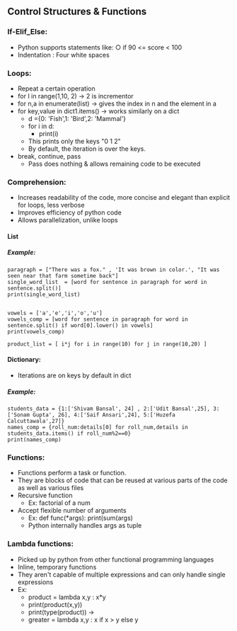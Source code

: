 ## Control Structures & Functions

### If-Elif_Else:
- Python supports statements like:
	○ if 90 <= score < 100
- Indentation : Four white spaces

### Loops:
- Repeat a certain operation 
- for I in range(1,10, 2) -> 2 is incrementor
- for n,a in enumerate(list) -> gives the index in n and the element in a
- for key,value in dict1.items() -> works similarly on a dict
	- d ={0: 'Fish',1: 'Bird',2: 'Mammal'}
	- for i in d:
		- print(i)
	- This prints only the keys "0 1 2"
	- By default, the iteration is over the keys.
- break, continue, pass
	- Pass does nothing & allows remaining code to be executed

### Comprehension:
- Increases readability of the code, more concise and elegant than explicit for loops, less verbose
- Improves efficiency of python code
- Allows parallelization, unlike loops

#### List
##### Example:
	paragraph = ["There was a fox." , 'It was brown in color.', "It was seen near that farm sometime back"]
	single_word_list  = [word for sentence in paragraph for word in sentence.split()]
	print(single_word_list)


	vowels = ['a','e','i','o','u']
	vowels_comp = [word for sentence in paragraph for word in sentence.split() if word[0].lower() in vowels]
	print(vowels_comp)

	product_list = [ i*j for i in range(10) for j in range(10,20) ]
		

#### Dictionary:
- Iterations are on keys by default in dict
##### Example:

	students_data = {1:['Shivam Bansal', 24] , 2:['Udit Bansal',25], 3:['Sonam Gupta', 26], 4:['Saif Ansari',24], 5:['Huzefa Calcuttawala',27]}
	names_comp = {roll_num:details[0] for roll_num,details in students_data.items() if roll_num%2==0}
	print(names_comp)
	
	
### Functions:
- Functions perform a task or function.
- They are blocks of code that can be reused at various parts of the code as well as various files
- Recursive function 
	- Ex: factorial of a num
- Accept flexible number of arguments
	- Ex: def func(*args):
		 print(sum(args)
	- Python internally handles args as tuple

### Lambda functions:
- Picked up by python from other functional programming languages
- Inline, temporary functions
- They aren't capable of multiple expressions and can only handle single expressions
- Ex:
	- product = lambda x,y : x*y
	- print(product(x,y))
	- print(type(product)) -> <class function>
	- greater = lambda x,y : x if x > y else y
